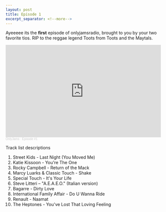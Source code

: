 ```yaml
---
layout: post
title: Episode 1
excerpt_separator: <!--more-->
---
```

Ayeeeee its the **first** episode of onlyjamsradio, brought to you by your two favorite tios. RIP to the reggae legend Toots from Toots and the Maytals.

<iframe width="100%" height="300" scrolling="no" frameborder="no" allow="autoplay" src="https://w.soundcloud.com/player/?url=https%3A//api.soundcloud.com/tracks/892753810&color=%23ff5500&auto_play=false&hide_related=true&show_comments=false&show_user=true&show_reposts=false&show_teaser=true&visual=true"></iframe><div style="font-size: 10px; color: #cccccc;line-break: anywhere;word-break: normal;overflow: hidden;white-space: nowrap;text-overflow: ellipsis; font-family: Interstate,Lucida Grande,Lucida Sans Unicode,Lucida Sans,Garuda,Verdana,Tahoma,sans-serif;font-weight: 100;"><a href="https://soundcloud.com/onlyjamsradio" title="OnlyJams" target="_blank" style="color: #cccccc; text-decoration: none;">OnlyJams</a> · <a href="https://soundcloud.com/onlyjamsradio/episode-1" title="Episode #1" target="_blank" style="color: #cccccc; text-decoration: none;">Episode #1</a></div>

<!--more-->
Track list descriptions
1. Street Kids - Last Night (You Moved Me)
2. Katie Kissoon - You're The One
3. Rocky Campbell - Return of the Mack
4. Marcy Luarks & Classic Touch - Shake
5. Special Touch - It's Your Life
6. Steve Litteri ‎– "A.E.A.E.O." (Italian version)
7. Bagarre - Dirty Love
8. International Family Affair - Do U Wanna Ride
9. Renault - Naamat
10. The Heptones - You've Lost That Loving Feeling